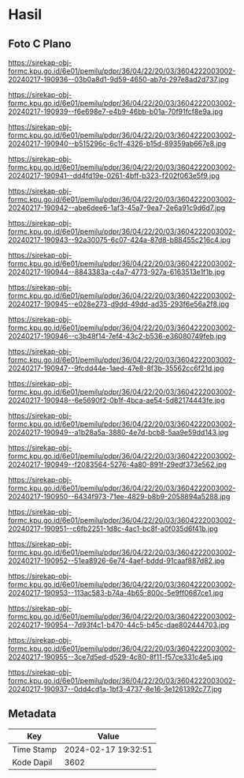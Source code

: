 # Hasil

## Foto C Plano

https://sirekap-obj-formc.kpu.go.id/6e01/pemilu/pdpr/36/04/22/20/03/3604222003002-20240217-190936--03b0a8d1-9d59-4650-ab7d-297e8ad2d737.jpg

https://sirekap-obj-formc.kpu.go.id/6e01/pemilu/pdpr/36/04/22/20/03/3604222003002-20240217-190939--f6e698e7-e4b9-46bb-b01a-70f91fcf8e9a.jpg

https://sirekap-obj-formc.kpu.go.id/6e01/pemilu/pdpr/36/04/22/20/03/3604222003002-20240217-190940--b515296c-6c1f-4326-b15d-89359ab667e8.jpg

https://sirekap-obj-formc.kpu.go.id/6e01/pemilu/pdpr/36/04/22/20/03/3604222003002-20240217-190941--dd4fd19e-0261-4bff-b323-f202f063e5f9.jpg

https://sirekap-obj-formc.kpu.go.id/6e01/pemilu/pdpr/36/04/22/20/03/3604222003002-20240217-190942--abe6dee6-1af3-45a7-9ea7-2e6a91c9d6d7.jpg

https://sirekap-obj-formc.kpu.go.id/6e01/pemilu/pdpr/36/04/22/20/03/3604222003002-20240217-190943--92a30075-6c07-424a-87d8-b88455c216c4.jpg

https://sirekap-obj-formc.kpu.go.id/6e01/pemilu/pdpr/36/04/22/20/03/3604222003002-20240217-190944--8843383a-c4a7-4773-927a-6163513e1f1b.jpg

https://sirekap-obj-formc.kpu.go.id/6e01/pemilu/pdpr/36/04/22/20/03/3604222003002-20240217-190945--e028e273-d9dd-49dd-ad35-293f6e56a2f8.jpg

https://sirekap-obj-formc.kpu.go.id/6e01/pemilu/pdpr/36/04/22/20/03/3604222003002-20240217-190946--c3b48f14-7ef4-43c2-b536-e36080749feb.jpg

https://sirekap-obj-formc.kpu.go.id/6e01/pemilu/pdpr/36/04/22/20/03/3604222003002-20240217-190947--9fcdd44e-1aed-47e8-8f3b-35562cc6f21d.jpg

https://sirekap-obj-formc.kpu.go.id/6e01/pemilu/pdpr/36/04/22/20/03/3604222003002-20240217-190948--6e5690f2-0b1f-4bca-ae54-5d82174443fe.jpg

https://sirekap-obj-formc.kpu.go.id/6e01/pemilu/pdpr/36/04/22/20/03/3604222003002-20240217-190949--a1b28a5a-3880-4e7d-bcb8-5aa9e59dd143.jpg

https://sirekap-obj-formc.kpu.go.id/6e01/pemilu/pdpr/36/04/22/20/03/3604222003002-20240217-190949--f2083564-5276-4a80-891f-29edf373e562.jpg

https://sirekap-obj-formc.kpu.go.id/6e01/pemilu/pdpr/36/04/22/20/03/3604222003002-20240217-190950--6434f973-71ee-4829-b8b9-2058894a5288.jpg

https://sirekap-obj-formc.kpu.go.id/6e01/pemilu/pdpr/36/04/22/20/03/3604222003002-20240217-190951--c6fb2251-1d8c-4ac1-bc8f-a0f035d6f41b.jpg

https://sirekap-obj-formc.kpu.go.id/6e01/pemilu/pdpr/36/04/22/20/03/3604222003002-20240217-190952--51ea8926-6e74-4aef-bddd-91caaf887d82.jpg

https://sirekap-obj-formc.kpu.go.id/6e01/pemilu/pdpr/36/04/22/20/03/3604222003002-20240217-190953--113ac583-b74a-4b65-800c-5e9ff0687ce1.jpg

https://sirekap-obj-formc.kpu.go.id/6e01/pemilu/pdpr/36/04/22/20/03/3604222003002-20240217-190954--7d93f4c1-b470-44c5-b45c-dae802444703.jpg

https://sirekap-obj-formc.kpu.go.id/6e01/pemilu/pdpr/36/04/22/20/03/3604222003002-20240217-190955--3ce7d5ed-d529-4c80-8f11-f57ce331c4e5.jpg

https://sirekap-obj-formc.kpu.go.id/6e01/pemilu/pdpr/36/04/22/20/03/3604222003002-20240217-190937--0dd4cd1a-1bf3-4737-8e16-3e1261392c77.jpg


## Metadata

| Key        | Value               |
| ---------- | ------------------- |
| Time Stamp | 2024-02-17 19:32:51 |
| Kode Dapil | 3602                |



